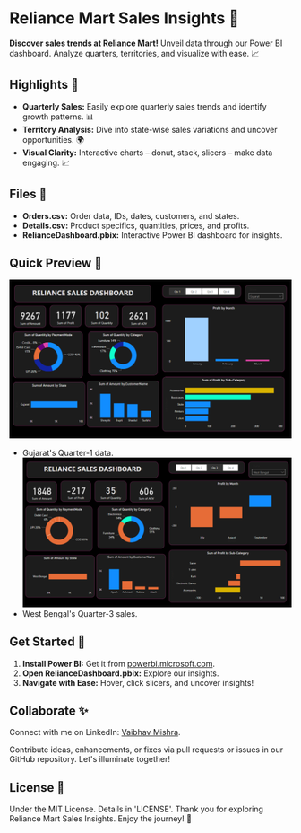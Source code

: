 # Reliance Mart Sales Insights 🛒

**Discover sales trends at Reliance Mart!** Unveil data through our Power BI dashboard. Analyze quarters, territories, and visualize with ease. 📈

## Highlights 🌟

- **Quarterly Sales:** Easily explore quarterly sales trends and identify growth patterns. 📊
- **Territory Analysis:** Dive into state-wise sales variations and uncover opportunities. 🌍
- **Visual Clarity:** Interactive charts – donut, stack, slicers – make data engaging. 📈

## Files 📂

- **Orders.csv:** Order data, IDs, dates, customers, and states.
- **Details.csv:** Product specifics, quantities, prices, and profits.
- **RelianceDashboard.pbix:** Interactive Power BI dashboard for insights.

## Quick Preview 👀

![Result1.png](./Result1.png)
-  Gujarat's Quarter-1 data.
![Result2.png](./Result2.png)
- West Bengal's Quarter-3 sales.

## Get Started 🚀

1. **Install Power BI:** Get it from [powerbi.microsoft.com](https://powerbi.microsoft.com).
2. **Open RelianceDashboard.pbix:** Explore our insights.
3. **Navigate with Ease:** Hover, click slicers, and uncover insights!

## Collaborate ✨

Connect with me on LinkedIn: [Vaibhav Mishra](https://www.linkedin.com/in/vaibhav-mishra-vm/).

Contribute ideas, enhancements, or fixes via pull requests or issues in our GitHub repository. Let's illuminate together!

## License 📜

Under the MIT License. Details in 'LICENSE'. Thank you for exploring Reliance Mart Sales Insights. Enjoy the journey! 🚀
